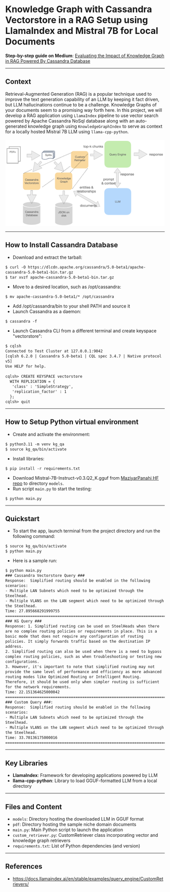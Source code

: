 # Knowledge Graph with Cassandra Vectorstore in a RAG Setup using LlamaIndex and Mistral 7B for Local Documents

**Step-by-step guide on Medium**: [Evaluating the Impact of Knowledge Graph in RAG Powered By Cassandra Database](https://medium.com/@heelara/evaluating-the-impact-of-knowledge-graph-in-rag-powered-by-cassandra-database-5f7442b4b355)
___
## Context
Retrieval-Augmented Generation (RAG) is a popular technique used to improve the text generation capability of an LLM by keeping it fact driven, but LLM hallucinations continue to be a challenge. Knowledge Graphs of your documents seem to a promising way forth here.
In this project, we will develop a RAG application using `LlamaIndex` pipeline to use vector search powered by Apache Cassandra NoSql database along with an auto-generated knowledge graph using `KnowledgeGraphIndex` to serve as context for a locally hosted Mistral 7B LLM using `llama-cpp-python`.
<br><br>
![System Design](/assets/architecture.png)
___
## How to Install Cassandra Database
- Download and extract the tarball:
```
$ curl -O https://dlcdn.apache.org/cassandra/5.0-beta1/apache-cassandra-5.0-beta1-bin.tar.gz
$ tar xvzf apache-cassandra-5.0-beta1-bin.tar.gz
```
- Move to a desired location, such as /opt/cassandra:
```
$ mv apache-cassandra-5.0-beta1/* /opt/cassandra
```
- Add /opt/cassandra/bin to your shell PATH and source it
- Launch Cassandra as a daemon:
```
$ cassandra -f
```
- Launch Cassandra CLI from a different terminal and create keyspace "vectorstore":
```
$ cqlsh
Connected to Test Cluster at 127.0.0.1:9042
[cqlsh 6.2.0 | Cassandra 5.0-beta1 | CQL spec 3.4.7 | Native protocol v5]
Use HELP for help.

cqlsh> CREATE KEYSPACE vectorstore
  WITH REPLICATION = {
   'class' : 'SimpleStrategy',
   'replication_factor' : 1
  };
cqlsh> quit
```

___
## How to Setup Python virtual environment
- Create and activate the environment:
```
$ python3.11 -m venv kg_qa
$ source kg_qa/bin/activate
```
- Install libraries:
```
$ pip install -r requirements.txt
```
- Download Mistral-7B-Instruct-v0.3.Q2_K.gguf from [MaziyarPanahi HF repo](https://huggingface.co/MaziyarPanahi/Mistral-7B-Instruct-v0.3-GGUF) to directory `models`.
- Run script `main.py` to start the testing:
```
$ python main.py
```
___
## Quickstart
- To start the app, launch terminal from the project directory and run the following command:
```
$ source kg_qa/bin/activate
$ python main.py
```
- Here is a sample run:
```
$ python main.py
### Cassandra Vectorstore Query ###
Response:  Simplified routing should be enabled in the following scenarios:
- Multiple LAN Subnets which need to be optimized through the Steelhead.
- Multiple VLANS on the LAN segment which need to be optimized through the Steelhead.
Time: 27.895668291999755
================================================================================
### KG Query ###
Response: 1. Simplified routing can be used on SteelHeads when there are no complex routing policies or requirements in place. This is a basic mode that does not require any configuration of routing policies. It simply forwards traffic based on the destination IP address.
2. Simplified routing can also be used when there is a need to bypass complex routing policies, such as when troubleshooting or testing new configurations.
3. However, it's important to note that simplified routing may not provide the same level of performance and efficiency as more advanced routing modes like Optimized Routing or Intelligent Routing. Therefore, it should be used only when simpler routing is sufficient for the network requirements.
Time: 22.151364625000042
================================================================================
### Custom Query ###:
Response:  Simplified routing should be enabled in the following scenarios:
- Multiple LAN Subnets which need to be optimized through the Steelhead.
- Multiple VLANS on the LAN segment which need to be optimized through the Steelhead.
Time: 33.70136175000016
================================================================================
```
___
## Key Libraries
- **LlamaIndex**: Framework for developing applications powered by LLM
- **llama-cpp-python**: Library to load GGUF-formatted LLM from a local directory

___
## Files and Content
- `models`: Directory hosting the downloaded LLM in GGUF format
- `pdf`: Directory hosting the sample niche domain documents
- `main.py`: Main Python script to launch the application
- `custom_retriever.py`: CustomRetriever class incorporating vector and knowledge graph retrievers
- `requirements.txt`: List of Python dependencies (and version)
___

## References
- https://docs.llamaindex.ai/en/stable/examples/query_engine/CustomRetrievers/
